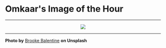 # Omkaar's Image of the Hour

---

<div align="center">

<a href="https://unsplash.com/photos/woman-holds-a-camera-seemingly-thoughtful-AqYlYYO3v3o">
  <img src="https://images.unsplash.com/photo-1753019493958-713b3efa38de?crop=entropy&cs=tinysrgb&fit=max&fm=jpg&ixid=M3w3NjA2Nzh8MHwxfHJhbmRvbXx8fHx8fHx8fDE3NTUzNjAwMDB8&ixlib=rb-4.1.0&q=80&w=1080" style="max-width:100%; height:auto;">
</a>



</div>

---

**Photo by** [Brooke Balentine](https://unsplash.com/@brookebalentine) **on Unsplash**
